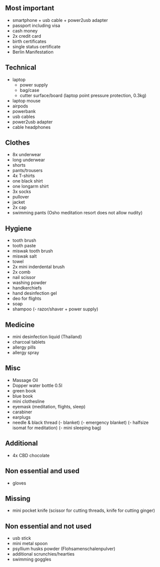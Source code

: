 ## Most important
- smartphone + usb cable + power2usb adapter
- passport including visa
- cash money
- 2x credit card
- birth certificates
- single status certificate
- Berlin Manifestation

## Technical
- laptop
  - power supply
  - bag/case
  - cutter surface/board (laptop point pressure protection, 0.3kg)
- laptop mouse
- airpods
- powerbank
- usb cables
- power2usb adapter
- cable headphones

## Clothes
- 8x underwear
- long underwear
- shorts
- pants/trousers
- 4x T-shirts
- one black shirt
- one longarm shirt
- 3x socks
- pullover
- jacket
- 2x cap
- swimming pants (Osho meditation resort does not allow nudity)

## Hygiene
- tooth brush
- tooth paste
- miswak tooth brush
- miswak salt
- towel
- 2x mini inderdental brush
- 2x comb
- nail scissor
- washing powder
- handkerchiefs
- hand desinfection gel
- deo for flights
- soap
- shampoo
(- razor/shaver + power supply)

## Medicine
- mini desinfection liquid (Thailand)
- charcoal tablets
- allergy pills
- allergy spray

## Misc
- Massage Oil
- Dopper water bottle 0.5l
- green book
- blue book
- mini clothesline
- eyemask (meditation, flights, sleep)
- carabiner
- earplugs
- needle & black thread
(- blanket)
(- emergency blanket)
(- halfsize isomat for meditation)
(- mini sleeping bag)

## Additional
- 4x CBD chocolate

## Non essential and used
- gloves

## Missing
- mini pocket knife (scissor for cutting threads, knife for cutting ginger)

## Non essential and not used
- usb stick
- mini metal spoon
- psyllium husks powder (Flohsamenschalenpulver)
- additional scrunchies/hearties
- swimming goggles
